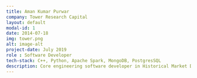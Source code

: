```yaml
---
title: Aman Kumar Purwar
company: Tower Research Capital
layout: default
modal-id: 1
date: 2014-07-18
img: tower.png
alt: image-alt
project-date: July 2019
role : Software Developer
tech-stack: C++, Python, Apache Spark, MongoDB, PostgresSQL
description: Core engineering software developer in Historical Market Data and simulation team. Decreased the metadata fetch latency by 9X using mongocxx. Designed and implemented and API for accessing the metadata from the mongodb using flask server and OAuth authentication using tower internal tool. Efficiently archived ~200TBs using Apache Spark. 
---
```

